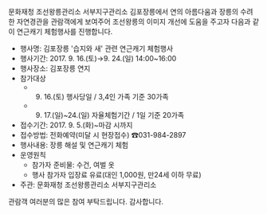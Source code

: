 문화재청 조선왕릉관리소 서부지구관리소 김포장릉에서 연의 아름다움과 장릉의 수려한 자연경관을 관람객에게 보여주어 조선왕릉의 이미지 개선에 도움을 주고자 다음과 같이 연근캐기 체험행사를 진행합니다.

- 행사명: 김포장릉 '습지와 새' 관련 연근캐기 체험행사
- 행사기간: 2017. 9. 16.(토)→9. 24.(일) 14:00~16:00
- 행사장소: 김포장릉 연지
- 참가대상
  - 9. 16.(토) 행사당일 / 3,4인 가족 기준 30가족
  - 9. 17.(일)~24.(일) 자율체험기간 / 1일 기준 20가족
- 접수기간: 2017. 9. 5.(화)~마감 시까지
- 접수방법: 전화예약(미달 시 현장접수) ☎031-984-2897
- 행사내용: 장릉 해설 및 연근캐기 체험
- 운영원칙
  - 참가자 준비물: 수건, 여벌 옷
  - 행사 참가자 입장료 유료(대인 1,000원, 만24세 이하 무료)
- 주관: 문화재청 조선왕릉관리소 서부지구관리소

관람객 여러분의 많은 참여 부탁드립니다. 감사합니다.